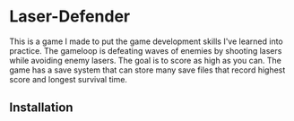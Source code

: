 
# Laser-Defender

This is a game I made to put the game development skills I've learned into practice. 
The gameloop is defeating waves of enemies by shooting lasers while avoiding enemy lasers. 
The goal is to score as high as you can. 
The game has a save system that can store many save files that record highest score and longest survival time.

## Installation
